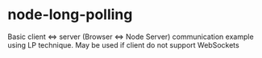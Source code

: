 # node-long-polling
Basic client <=> server (Browser <=> Node Server) communication example using LP technique.
May be used if client do not support WebSockets
